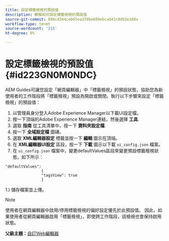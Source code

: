 ```yaml
---
title: 設定標籤檢視的預設值
description: 瞭解如何設定標籤檢視的預設值
source-git-commit: 880cd344ceb65ea339be699ebcad41c0d62e168a
workflow-type: tm+mt
source-wordcount: '215'
ht-degree: 0%

---
```


# 設定標籤檢視的預設值 {#id223GN0M0NDC}

AEM Guides可讓您設定「網頁編輯器」中「標籤檢視」的預設狀態，協助您為新使用者的工作階段將「標籤檢視」預設為開啟或關閉。執行以下步驟來設定「標籤檢視」的預設值：

1. 以管理員身分登入Adobe Experience Manager以下載UI設定檔。
1. 按一下頂端的Adobe Experience Manager連結，然後選擇 **工具**.
1. 選取 **指南** 從工具清單中，按一下 **資料夾設定檔**.
1. 按一下 **全域設定檔** 圖磚。
1. 選取 **XML編輯器設定** 標籤並按一下 **編輯** 圖示在頂端。
1. 在 **XML編輯器UI設定** 區段，按一下 **下載** 圖示以下載 `ui_config.json` 檔案。
1. 在 `ui_config.json` 檔案中，變更defaultValues區段來變更預設標籤檢視狀態，如下所示：

```
"defaultValues":
                {
                "tagsView": true
                }
```

1.) 儲存檔案並上傳。

>[!NOTE]
>
> 使用者在網頁編輯器中啟用/停用標籤檢視的偏好設定優先於此預設值。 因此，如果使用者從網頁編輯器啟用「標籤檢視」，即使跨工作階段，該檢視也會保持啟用狀態。

**父級主題：**[&#x200B;自訂Web編輯器](conf-web-editor.md)
